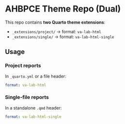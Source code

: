 # AHBPCE Theme Repo (Dual)

This repo contains **two Quarto theme extensions**:

- `_extensions/project/` → format: `va-lab-html`
- `_extensions/single/` → format: `va-lab-html-single`

## Usage

### Project reports
In `_quarto.yml` or a file header:
```yaml
format: va-lab-html
```

### Single-file reports
In a standalone `.qmd` header:
```yaml
format: va-lab-html-single
```
